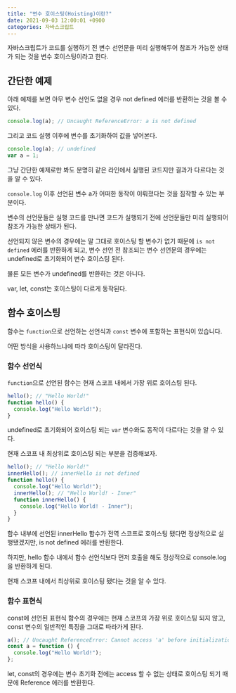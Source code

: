 ```yaml
---
title: "변수 호이스팅(Hoisting)이란?"
date: 2021-09-03 12:00:01 +0900
categories: 자바스크립트
---
```


자바스크립트가 코드를 실행하기 전 변수 선언문을 미리 실행해두어 참조가 가능한 상태가 되는 것을 변수 호이스팅이라고 한다.

## 간단한 예제

아래 예제를 보면 아무 변수 선언도 없을 경우 not defined 에러를 반환하는 것을 볼 수 있다.

```js
console.log(a); // Uncaught ReferenceError: a is not defined
```

그리고 코드 실행 이후에 변수를 초기화하여 값을 넣어본다.

```js
console.log(a); // undefined
var a = 1;
```

그냥 간단한 예제로만 봐도 분명히 같은 라인에서 실행된 코드지만 결과가 다르다는 것을 알 수 있다.

`console.log` 이후 선언된 변수 a가 어떠한 동작이 이뤄졌다는 것을 짐작할 수 있는 부분이다.

변수의 선언문들은 실행 코드를 만나면 코드가 실행되기 전에 선언문들만 미리 실행되어 참조가 가능한 상태가 된다.

선언되지 않은 변수의 경우에는 말 그대로 호이스팅 할 변수가 없기 때문에 `is not defined` 에러를 반환하게 되고,
변수 선언 전 참조되는 변수 선언문의 경우에는 undefined로 초기화되어 변수 호이스팅 된다.

물론 모든 변수가 undefined를 반환하는 것은 아니다.

var, let, const는 호이스팅이 다르게 동작된다.

## 함수 호이스팅

함수는 `function`으로 선언하는 선언식과 `const` 변수에 포함하는 표현식이 있습니다.

어떤 방식을 사용하느냐에 따라 호이스팅이 달라진다.

### 함수 선언식

`function`으로 선언된 함수는 현재 스코프 내에서 가장 위로 호이스팅 된다.

```js
hello(); // "Hello World!"
function hello() {
  console.log("Hello World!");
}
```

undefined로 초기화되어 호이스팅 되는 `var` 변수와도 동작이 다르다는 것을 알 수 있다.

현재 스코프 내 최상위로 호이스팅 되는 부분을 검증해보자.

```js
hello(); // "Hello World!"
innerHello(); // innerHello is not defined
function hello() {
  console.log("Hello World!");
  innerHello(); // "Hello World! - Inner"
  function innerHello() {
    console.log("Hello World! - Inner");
  }
}
```

함수 내부에 선언된 innerHello 함수가 전역 스코프로 호이스팅 됐다면 정상적으로 실행됐겠지만,
is not defined 에러를 반환한다.

하지만, hello 함수 내에서 함수 선언식보다 먼저 호출을 해도 정상적으로 console.log을 반환하게 된다.

현재 스코프 내에서 최상위로 호이스팅 됐다는 것을 알 수 있다.

### 함수 표현식

const에 선언된 표현식 함수의 경우에는 현재 스코프의 가장 위로 호이스팅 되지 않고,
const 변수의 일반적인 특징을 그대로 따라가게 된다.

```js
a(); // Uncaught ReferenceError: Cannot access 'a' before initialization
const a = function () {
  console.log("Hello World!");
};
```

let, const의 경우에는 변수 초기화 전에는 access 할 수 없는 상태로 호이스팅 되기 때문에
Reference 에러를 반환한다.

